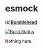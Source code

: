 esmock
======
**(c)[Bumblehead][0]**

[![Build Status](https://travis-ci.org/iambumblehead/esmock.svg?branch=master)](https://travis-ci.org/iambumblehead/esmock)

Nothing here.


[0]: http://www.bumblehead.com "bumblehead"
